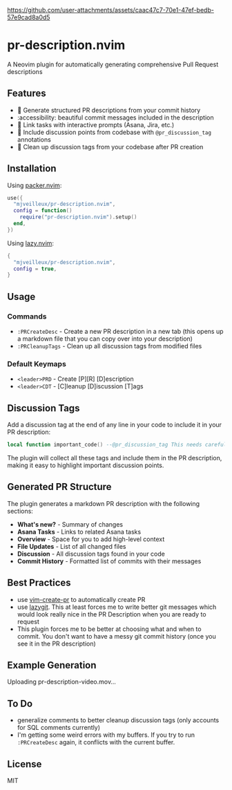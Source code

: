 
https://github.com/user-attachments/assets/caac47c7-70e1-47ef-bedb-57e9cad8a0d5
# pr-description.nvim

A Neovim plugin for automatically generating comprehensive Pull Request descriptions

## Features

- 📝 Generate structured PR descriptions from your commit history
- :accessibility: beautiful commit messages included in the description
- 🔗 Link tasks with interactive prompts (Asana, Jira, etc.)
- 💬 Include discussion points from codebase with `@pr_discussion_tag` annotations
- 🧹 Clean up discussion tags from your codebase after PR creation

## Installation

Using [packer.nvim](https://github.com/wbthomason/packer.nvim):

```lua
use({
  "mjveilleux/pr-description.nvim",
  config = function()
    require("pr-description.nvim").setup()
  end,
})
```

Using [lazy.nvim](https://github.com/folke/lazy.nvim):

```lua
{
  "mjveilleux/pr-description.nvim",
  config = true,
}
```

## Usage

### Commands

- `:PRCreateDesc` - Create a new PR description in a new tab (this opens up a markdown file that you can copy over into your description)
- `:PRCleanupTags` - Clean up all discussion tags from modified files

### Default Keymaps



- `<leader>PRD` - Create [P][R] [D]escription
- `<leader>CDT` - [C]leanup [D]iscussion [T]ags

## Discussion Tags

Add a discussion tag at the end of any line in your code to include it in your PR description:

```lua
local function important_code() --@pr_discussion_tag This needs careful review
```

The plugin will collect all these tags and include them in the PR description, making it easy to highlight important discussion points.

## Generated PR Structure

The plugin generates a markdown PR description with the following sections:

- **What's new?** - Summary of changes
- **Asana Tasks** - Links to related Asana tasks
- **Overview** - Space for you to add high-level context
- **File Updates** - List of all changed files
- **Discussion** - All discussion tags found in your code
- **Commit History** - Formatted list of commits with their messages

## Best Practices

- use [vim-create-pr](https://github.com/kristijanhusak/vim-create-pr) to automatically create PR
- use [lazygit](https://github.com/kdheepak/lazygit.nvim). This at least forces me to write better git messages which would look really nice in the PR Description when you are ready to request
- This plugin forces me to be better at choosing what and when to commit. You don't want to have a messy git commit history (once you see it in the PR description)

## Example Generation


Uploading pr-description-video.mov…



## To Do
- generalize comments to better cleanup discussion tags (only accounts for SQL comments currently)
- I'm getting some weird errors with my buffers. If you try to run `:PRCreateDesc` again, it conflicts with the current buffer.


## License

MIT
